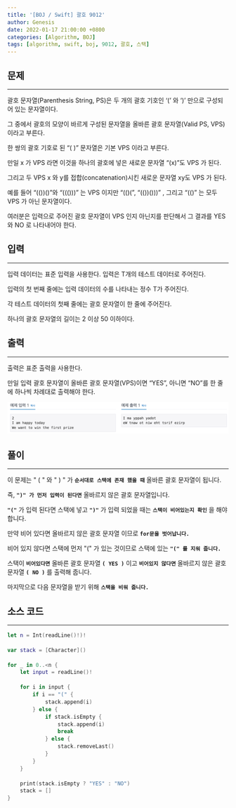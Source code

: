 ```yaml
---
title: '[BOJ / Swift] 괄호 9012'
author: Genesis
date: 2022-01-17 21:00:00 +0800
categories: [Algorithm, BOJ]
tags: [algorithm, swift, boj, 9012, 괄호, 스택]
---
```


## __문제__
***
괄호 문자열(Parenthesis String, PS)은 두 개의 괄호 기호인 ‘(’ 와 ‘)’ 만으로 구성되어 있는 문자열이다. 

그 중에서 괄호의 모양이 바르게 구성된 문자열을 올바른 괄호 문자열(Valid PS, VPS)이라고 부른다. 

한 쌍의 괄호 기호로 된 “( )” 문자열은 기본 VPS 이라고 부른다. 

만일 x 가 VPS 라면 이것을 하나의 괄호에 넣은 새로운 문자열 “(x)”도 VPS 가 된다. 

그리고 두 VPS x 와 y를 접합(concatenation)시킨 새로운 문자열 xy도 VPS 가 된다. 

예를 들어 “(())()”와 “((()))” 는 VPS 이지만 “(()(”, “(())()))” , 그리고 “(()” 는 모두 VPS 가 아닌 문자열이다. 

여러분은 입력으로 주어진 괄호 문자열이 VPS 인지 아닌지를 판단해서 그 결과를 YES 와 NO 로 나타내어야 한다. 

## __입력__
***
입력 데이터는 표준 입력을 사용한다. 입력은 T개의 테스트 데이터로 주어진다.

입력의 첫 번째 줄에는 입력 데이터의 수를 나타내는 정수 T가 주어진다.

각 테스트 데이터의 첫째 줄에는 괄호 문자열이 한 줄에 주어진다. 

하나의 괄호 문자열의 길이는 2 이상 50 이하이다. 

## __출력__
***
출력은 표준 출력을 사용한다. 

만일 입력 괄호 문자열이 올바른 괄호 문자열(VPS)이면 “YES”, 아니면 “NO”를 한 줄에 하나씩 차례대로 출력해야 한다. 

![BOJ_9093](/assets/img/Algorithm/BOJ_9093.png)

## __풀이__
***

이 문제는 " ( " 와 " ) " 가 __`순서대로 스택에 존재 했을 때`__  올바른 괄호 문자열이 됩니다.

즉, __`")" 가 먼저 입력이 된다면`__ 올바르지 않은 괄호 문자열입니다.

__`"("`__ 가 입력 된다면 스택에 넣고 __`")"`__ 가 입력 되었을 때는 __`스택이 비어있는지 확인`__ 을 해야합니다.

만약 비어 있다면 올바르지 않은 괄호 문자열 이므로 __`for문을 벗어납니다.`__

비어 있지 않다면 스택에 먼저 "(" 가 있는 것이므로 스택에 있는 __`"(" 를 지워 줍니다.`__

스택이 __`비어있다면`__ 올바른 괄호 문자열 __`( YES )`__ 이고 __`비어있지 않다면`__ 올바르지 않은 괄호 문자열 __`( NO )`__ 를 출력해 줍니다.

마지막으로 다음 문자열을 받기 위해 __`스택을 비워 줍니다.`__

## __소스 코드__
***
```swift
let n = Int(readLine()!)!

var stack = [Character]()

for _ in 0..<n {
    let input = readLine()!
    
    for i in input {
        if i == "(" {
            stack.append(i)
        } else {
            if stack.isEmpty {
                stack.append(i)
                break
            } else {
                stack.removeLast()
            }
        }
    }
    
    print(stack.isEmpty ? "YES" : "NO")
    stack = []
}
```
